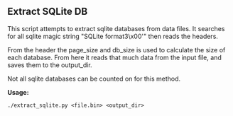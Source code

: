 ## Extract SQLite DB

This script attempts to extract sqlite databases from data files. It searches for all sqlite magic string "SQLite format3\x00'" then reads the headers.

From the header the page_size and db_size is used to calculate the size of each database. From here it reads that much data from the input file, and saves them to the output_dir.

Not all sqlite databases can be counted on for this method.

**Usage:**

    ./extract_sqlite.py <file.bin> <output_dir>


